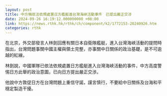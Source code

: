 ```yaml
---
layout: post
title: 中方稱依法依規處置日方艦艇進台灣海峽活動事件　已提出嚴正交涉
date: 2024-09-26 16:19:12.000000000 +08:00
link: https://news.rthk.hk/rthk/ch/component/k2/1772153-20240926.htm
categories: rthk
---
```


在北京，外交部發言人林劍回應有關日本自衛隊艦艇，進入台灣海峽活動的提問時指出，台灣問題事關中國主權與領土完整，亦事關中日關係的政治基礎，是不可逾越的紅線。

林劍說，中國軍隊已依法依規處置日方艦艇進入台灣海峽活動的事件，中方高度警惕日方此舉的政治意圖，已向日方提出嚴正交涉。

他說中方敦促日方在台灣問題上重信守諾，謹言慎行，不要給中日關係及台海和平穩定製造干擾。

